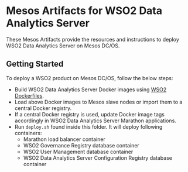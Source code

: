 # Mesos Artifacts for WSO2 Data Analytics Server

These Mesos Artifacts provide the resources and instructions to deploy WSO2 Data Analytics Server on Mesos DC/OS.

## Getting Started

To deploy a WSO2 product on Mesos DC/OS, follow the below steps:

* Build WSO2 Data Analytics Server Docker images using [WSO2 Dockerfiles](https://github.com/wso2/dockerfiles).
* Load above Docker images to Mesos slave nodes or import them to a central Docker registry.
* If a central Docker registry is used, update Docker image tags accordingly in WSO2 Data Analytics Server Marathon applications.
* Run `deploy.sh` found inside this folder. It will deploy following containers:
   * Marathon load balancer container
   * WSO2 Governance Registry database container
   * WSO2 User Management database container
   * WSO2 Data Analytics Server Configuration Registry database container